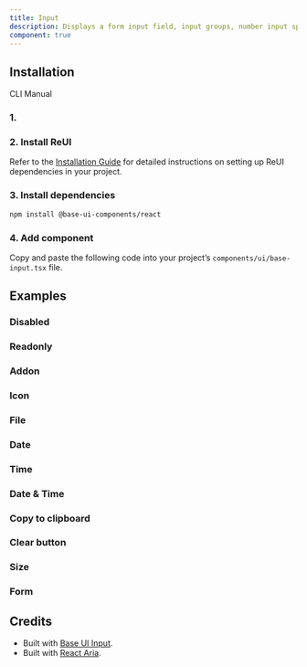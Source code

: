 ```yaml
---
title: Input
description: Displays a form input field, input groups, number input spinners, date input, date time input, time inputs, etc.
component: true
---
```


## Installation

  CLI
  Manual

### 1. 

### 2. Install ReUI

Refer to the [Installation Guide](/docs/installation) for detailed instructions on setting up ReUI dependencies in your project.

### 3. Install dependencies

```bash
npm install @base-ui-components/react
```

### 4. Add component

Copy and paste the following code into your project’s `components/ui/base-input.tsx` file.

## Examples

### Disabled

### Readonly

### Addon

### Icon

### File

### Date

### Time

### Date & Time

### Copy to clipboard

### Clear button

### Size

### Form

## Credits

- Built with [Base UI Input](https://base-ui.com/react/components/input).
- Built with [React Aria](https://react-spectrum.adobe.com/react-aria/index.html).